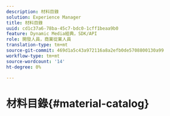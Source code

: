 ```yaml
---
description: 材料目錄
solution: Experience Manager
title: 材料目錄
uuid: cd1c37a6-78ba-45c7-bdc0-1cff1beaa9b0
feature: Dynamic Media經典，SDK/API
role: 開發人員，商業從業人員
translation-type: tm+mt
source-git-commit: 469d1a5c43a972116a8a2efb0de5708800130a99
workflow-type: tm+mt
source-wordcount: '14'
ht-degree: 0%

---
```



# 材料目錄{#material-catalog}

